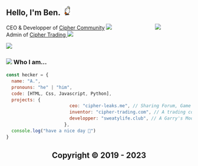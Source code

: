 <h2> Hello, I'm Ben. <img src="https://github.com/heckair/heckair/blob/main/duck.gif?raw=true" width="25"></h2>
<img align='right' src="https://cdn.discordapp.com/attachments/959719530261803019/1063456901871972352/SweatyWelcome.png" width="100">
<p>CEO & Developper of <a href="https://cipher-leaks.me">Cipher Community</a> <img src="https://i.imgur.com/clLPukg.png" width="20"></br>Admin of <a href="#">Cipher Trading </a><img src="https://cdn.discordapp.com/attachments/835888981425651782/1055608825513783356/wb.png" width="20"> 
</em></p>

<a href="https://discord.com/users/754358880170934306">
    <p align="left"><img src="https://lanyard-profile-readme.vercel.app/api/754358880170934306"></p>
</a>


### <img src="https://cdn.discordapp.com/attachments/993886185325875340/1031149546518093874/quijesuis.gif" width="30"> Who I am...

```javascript
const hecker = {
  name: "A.",
  pronouns: "he" | "him",
  code: [HTML, Css, Javascript, Python],
  projects: {
                        ceo: "cipher-leaks.me", // Sharing Forum, Game server host & Crypto Alerts and Analysis
                        inventor: "cipher-trading.com", // A trading community
                        developper: "sweatylife.club", // A Garry's Mod French Rp Server
                      },
  console.log("have a nice day 🗿")
}
```

<h2 align="center"> Copyright © 2019 - 2023


<!--<a href="#">
![](https://raw.githubusercontent.com/heckair/heckair/7f11007db91f950c4a63bf1c7464409e6cdba1f2/stats.svg)
</a>-->
